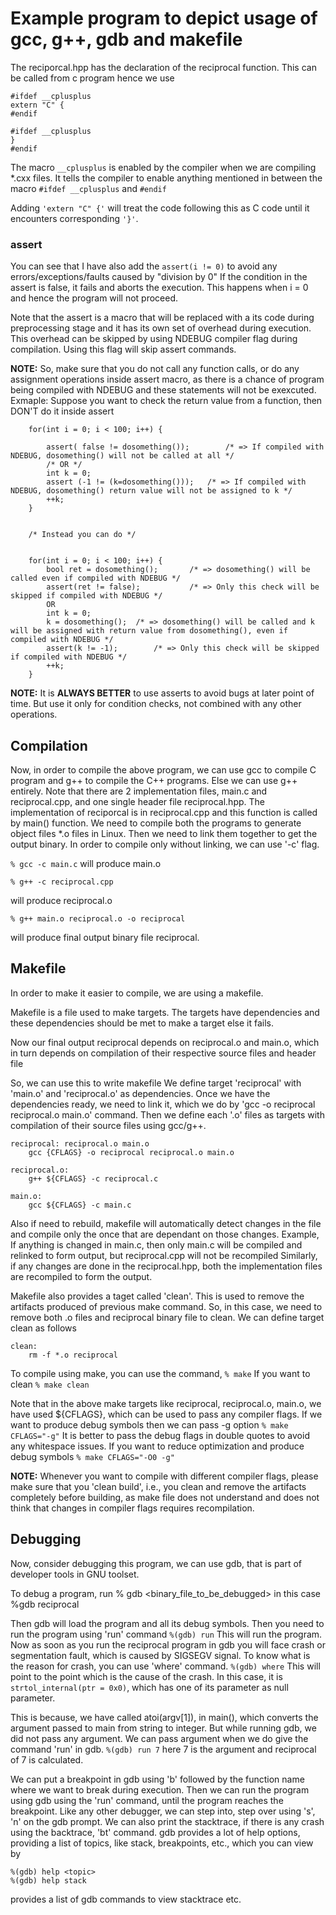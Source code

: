 # Example program to depict usage of gcc, g++, gdb and makefile

The reciporcal.hpp has the declaration of the reciprocal function.
This can be called from c program hence we use
```
#ifdef __cplusplus
extern "C" {
#endif

#ifdef __cplusplus
}
#endif
```

The macro `__cplusplus` is enabled by the compiler when we are compiling \*.cxx files.
It tells the compiler to enable anything mentioned in between the macro
`#ifdef __cplusplus` and `#endif`

Adding `'extern "C" {'` will treat the code following this as C code until it encounters corresponding `'}'`.


### assert

You can see that I have also add the `assert(i != 0)` to avoid any errors/exceptions/faults caused by "division by 0"
If the condition in the assert is false, it fails and aborts the execution.
This happens when i = 0 and hence the program will not proceed.

Note that the assert is a macro that will be replaced with a its code during preprocessing stage and it has its own set of overhead during execution.
This overhead can be skipped by using NDEBUG compiler flag during compilation.
Using this flag will skip assert commands.

**NOTE:** So, make sure that you do not call any function calls, or do any assignment operations inside assert macro, as there is a chance of program being compiled with NDEBUG and these statements
will not be exexcuted.
Exmaple: Suppose you want to check the return value from a function, then DON'T do it inside assert
```
	for(int i = 0; i < 100; i++) {
		
		assert( false != dosomething());		/* => If compiled with NDEBUG, dosomething() will not be called at all */
		/* OR */
		int k = 0;
		assert (-1 != (k=dosomething())); 	/* => If compiled with NDEBUG, dosomething() return value will not be assigned to k */
		++k;
	}


	/* Instead you can do */


	for(int i = 0; i < 100; i++) {
		bool ret = dosomething(); 		/* => dosomething() will be called even if compiled with NDEBUG */
		assert(ret != false);   		/* => Only this check will be skipped if compiled with NDEBUG */
		OR
		int k = 0;
		k = dosomething(); 	/* => dosomething() will be called and k will be assigned with return value from dosomething(), even if compiled with NDEBUG */
		assert(k != -1); 		/* => Only this check will be skipped if compiled with NDEBUG */
		++k;
	}
```

**NOTE:**
It is **ALWAYS BETTER** to use asserts to avoid bugs at later point of time. But use it only for condition checks, not combined with any other operations.


## Compilation

Now, in order to compile the above program, we can use gcc to compile C program and g++ to compile the C++ programs.
Else we can use g++ entirely.
Note that there are 2 implementation files,
main.c and reciprocal.cpp, and one single header file reciprocal.hpp.
The implementation of reciporcal is in reciprocal.cpp and this function is called by main() function.
We need to compile both the programs to generate object files \*.o files in Linux.
Then we need to link them together to get the output binary.
In order to compile only without linking, we can use '-c' flag.

`% gcc -c main.c`
will produce main.o

`% g++ -c reciprocal.cpp`

will produce reciprocal.o

`% g++ main.o reciprocal.o -o reciprocal`

will produce final output binary file reciprocal.


## Makefile

In order to make it easier to compile, we are using a makefile.

Makefile is a file used to make targets.
The targets have dependencies and these dependencies should be met to make a target else it fails.


Now our final output reciprocal depends on reciprocal.o and main.o, which in turn depends on compilation of their respective source files and header file

So, we can use this to write makefile
We define target 'reciprocal' with 'main.o' and 'reciprocal.o' as dependencies. Once we have the dependencies ready, we need to link it, which we do by 'gcc -o reciprocal reciprocal.o main.o' command. 
Then we define each '.o' files as targets with compilation of their source files using gcc/g++.
```
reciprocal: reciprocal.o main.o
	gcc {CFLAGS} -o reciprocal reciprocal.o main.o

reciprocal.o:
	g++ ${CFLAGS} -c reciprocal.c

main.o:
	gcc ${CFLAGS} -c main.c
```

Also if need to rebuild, makefile will automatically detect changes in the file and compile only the once that are dependant on those changes.
Example, If anything is changed in main.c, then only main.c will be compiled and relinked to form output, but reciprocal.cpp will not be recompiled
Similarly, if any changes are done in the reciprocal.hpp, both the implementation files are recompiled to form the output.

Makefile also provides a taget called 'clean'. This is used to remove the artifacts produced of previous make command.
So, in this case, we need to remove both .o files and reciprocal binary file to clean.
We can define target clean as follows
```
clean:
	rm -f *.o reciprocal
```

To compile using make, you can use the command,
`% make`
If you want to clean
`% make clean`

Note that in the above make targets like reciprocal, reciprocal.o, main.o,
we have used ${CFLAGS}, which can be used to pass any compiler flags.
If we want to produce debug symbols then we can pass -g option
`% make CFLAGS="-g"`
It is better to pass the debug flags in double quotes to avoid any whitespace issues.
If you want to reduce optimization and produce debug symbols
`% make CFLAGS="-O0 -g"`

**NOTE:** Whenever you want to compile with different compiler flags, please make sure that you 'clean build', i.e., you clean and remove the artifacts completely
before building, as make file does not understand and does not think that changes in compiler flags requires recompilation.


## Debugging

Now, consider debugging this program, we can use gdb, that is part of developer tools in GNU toolset.

To debug a program, run
% gdb <binary_file_to_be_debugged>
in this case
%gdb reciprocal

Then gdb will load the program and all its debug symbols.
Then you need to run the program using 'run' command
`%(gdb) run`
This will run the program.
Now as soon as you run the reciprocal program in gdb you will face crash or segmentation fault, which is caused by SIGSEGV signal.
To know what is the reason for crash, you can use 'where' command. 
`%(gdb) where`
This will point to the point which is the cause of the crash.
In this case, it is `strtol_internal(ptr = 0x0)`, which has one of its parameter as null parameter.

This is because, we have called atoi(argv[1]), in main(),
which converts the argument passed to main from string to integer.
But while running gdb, we did not pass any argument.
We can pass argument when we do give the command 'run' in gdb.
`%(gdb) run 7`
here 7 is the argument and reciprocal of 7 is calculated.

We can put a breakpoint in gdb using 'b' followed by the function name where we want to break during execution.
Then we can run the program using gdb using the 'run' command, until the program reaches the breakpoint.
Like any other debugger, we can step into, step over using 's', 'n' on the gdb prompt.
We can also print the stacktrace, if there is any crash using the backtrace, 'bt' command.
gdb provides a lot of help options, providing a list of topics, like stack, breakpoints, etc., which you can view by
```
%(gdb) help <topic>
%(gdb) help stack
```
provides a list of gdb commands to view stacktrace etc.


